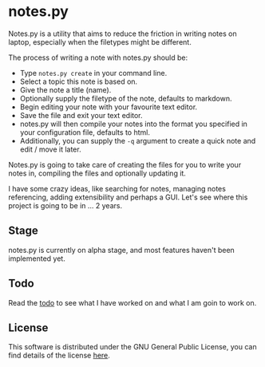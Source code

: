 # notes.py  

Notes.py is a utility that aims to reduce the friction in writing notes on laptop, especially when the filetypes might be different.  

The process of writing a note with notes.py should be:  

- Type `notes.py create` in your command line.  
- Select a topic this note is based on.  
- Give the note a title (name).  
- Optionally supply the filetype of the note, defaults to markdown.  
- Begin editing your note with your favourite text editor.  
- Save the file and exit your text editor.  
- notes.py will then compile your notes into the format you specified in your configuration file, defaults to html.
- Additionally, you can supply the `-q` argument to create a quick note and edit / move it later.  

Notes.py is going to take care of creating the files for you to write your notes in, compiling the files and optionally updating it.  

I have some crazy ideas, like searching for notes, managing notes referencing, adding extensibility and perhaps a GUI. Let's see where this project is going to be in ... 2 years.  

## Stage  

notes.py is currently on alpha stage, and most features haven't been implemented yet.  

## Todo  

Read the [todo](./TODO.md) to see what I have worked on and what I am goin to work on.  

## License  

This software is distributed under the GNU General Public License, you can find details of the license [here](./LICENSE).
